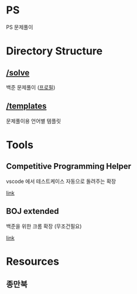 # PS

PS 문제풀이

# Directory Structure

## [/solve](solve)

백준 문제풀이 ([프로필](https://www.acmicpc.net/user/ksi123456ab))

## [/templates](templates)

문제풀이용 언어별 템플릿

# Tools

## Competitive Programming Helper

vscode 에서 테스트케이스 자동으로 돌려주는 확장

[link](https://marketplace.visualstudio.com/items?itemName=DivyanshuAgrawal.competitive-programming-helper)

## BOJ extended

백준을 위한 크롬 확장 (무조건필요)

[link](https://chrome.google.com/webstore/detail/boj-extended/mfcaadoifdifdnigjmfbekjbhehibfel)

# Resources

## 종만북

